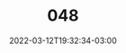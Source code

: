 ---
title: "048"
date: 2022-03-12T19:32:34-03:00
draft: false
autorias: ["Guilherme Vieira"]
plataformas: ["Processing"]
descricao: "Procura na constante PI a primeira aparição para um dos valores de 1 a 100."
autorias_url: ["https://guilhermevieira.info"]
url: "/formas/048"
---